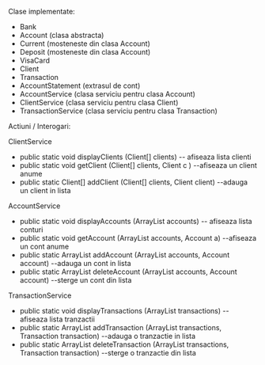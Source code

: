 Clase implementate:

- Bank 
- Account (clasa abstracta)
- Current (mosteneste din clasa Account)
- Deposit (mosteneste din clasa Account)
- VisaCard 
- Client
- Transaction
- AccountStatement (extrasul de cont)
- AccountService (clasa serviciu pentru clasa Account)
- ClientService (clasa serviciu pentru clasa Client)
- TransactionService (clasa serviciu pentru clasa Transaction)

Actiuni / Interogari:

ClientService
-  public static void displayClients (Client[] clients)  -- afiseaza lista clienti
-  public static void getClient (Client[] clients, Client c ) --afiseaza un client anume
-  public static Client[] addClient (Client[] clients, Client client) --adauga un client in lista 

AccountService
-  public static void displayAccounts (ArrayList<Account> accounts) -- afiseaza lista conturi
-  public static void getAccount (ArrayList<Account> accounts, Account a) --afiseaza un cont anume
-  public static ArrayList<Account> addAccount (ArrayList<Account> accounts, Account account) --adauga un cont in lista
-  public static ArrayList<Account> deleteAccount (ArrayList<Account> accounts, Account account) --sterge un cont din lista

TransactionService
- public static void displayTransactions (ArrayList<Transaction> transactions) -- afiseaza lista tranzactii
- public static ArrayList<Transaction> addTransaction (ArrayList<Transaction> transactions, Transaction transaction) --adauga o tranzactie in lista
- public static ArrayList<Transaction> deleteTransaction (ArrayList<Transaction> transactions, Transaction transaction) --sterge o tranzactie din lista
